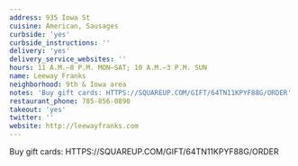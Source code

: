 ```yaml
---
address: 935 Iowa St
cuisine: American, Sausages
curbside: 'yes'
curbside_instructions: ''
delivery: 'yes'
delivery_service_websites: ''
hours: 11 A.M.–8 P.M. MON–SAT; 10 A.M.–3 P.M. SUN
name: Leeway Franks
neighborhood: 9th & Iowa area
notes: 'Buy gift cards: HTTPS://SQUAREUP.COM/GIFT/64TN11KPYF88G/ORDER'
restaurant_phone: 785-856-0890
takeout: 'yes'
twitter: ''
website: http://leewayfranks.com
---
```


Buy gift cards: HTTPS://SQUAREUP.COM/GIFT/64TN11KPYF88G/ORDER